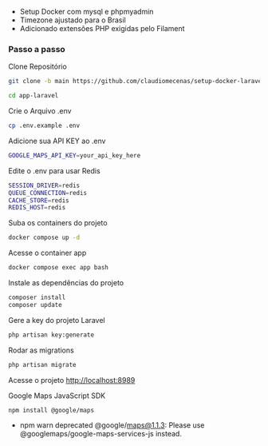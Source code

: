 

- Setup Docker com mysql e phpmyadmin
- Timezone ajustado para o Brasil
- Adicionado extensões PHP exigidas pelo Filament

### Passo a passo
Clone Repositório
```sh
git clone -b main https://github.com/claudiomecenas/setup-docker-laravel-11-BR.git app-laravel
```
```sh
cd app-laravel
```

Crie o Arquivo .env
```sh
cp .env.example .env
```

Adicione sua API KEY ao .env
```sh
GOOGLE_MAPS_API_KEY=your_api_key_here  
```

Edite o .env para usar Redis
```sh
SESSION_DRIVER=redis
QUEUE_CONNECTION=redis  
CACHE_STORE=redis  
REDIS_HOST=redis  
```

Suba os containers do projeto
```sh
docker compose up -d
```

Acesse o container app
```sh
docker compose exec app bash
```


Instale as dependências do projeto
```sh
composer install
composer update
```

Gere a key do projeto Laravel
```sh
php artisan key:generate
```

Rodar as migrations
```sh
php artisan migrate
```

Acesse o projeto
[http://localhost:8989](http://localhost:8989)  


Google Maps JavaScript SDK  
```sh
npm install @google/maps  
```
- npm warn deprecated @google/maps@1.1.3: Please use @googlemaps/google-maps-services-js instead.